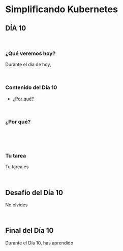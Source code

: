 # Simplificando Kubernetes

## DÍA 10

&nbsp;

### ¿Qué veremos hoy?

Durante el día de hoy,

&nbsp;

### Contenido del Día 10

- [¿Por qué?](#por-que-)

&nbsp;

### ¿Por qué?

&nbsp;

&nbsp;

### Tu tarea

Tu tarea es

&nbsp;

## Desafío del Día 10

No olvides

&nbsp;

## Final del Día 10

Durante el Día 10, has aprendido

&nbsp;
